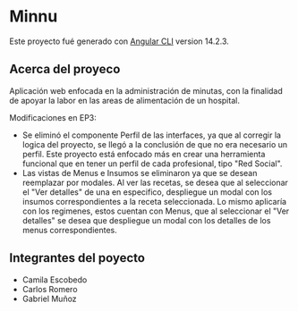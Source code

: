 # Minnu

Este proyecto fué generado con [Angular CLI](https://github.com/angular/angular-cli) version 14.2.3.

## Acerca del proyeco

Aplicación web enfocada en la administración de minutas, con la finalidad de apoyar la labor en las areas de alimentación de un hospital.

Modificaciones en EP3:
 * Se eliminó el componente Perfil de las interfaces, ya que al corregir la logica del proyecto, se llegó a la conclusión de que no era necesario un perfil. Este proyecto está enfocado más en crear una herramienta funcional que en tener un perfil de cada profesional, tipo "Red Social".
 * Las vistas de Menus e Insumos se eliminaron ya que se desean reemplazar por modales. Al ver las recetas, se desea que al seleccionar el "Ver detalles" de una en especifico, despliegue un modal con los insumos correspondientes a la receta seleccionada. Lo mismo aplicaría con los regimenes, estos cuentan con Menus, que al seleccionar el "Ver detalles" se desea que despliegue un modal con los detalles de los menus correspondientes.

## Integrantes del poyecto

 * Camila Escobedo
 * Carlos Romero
 * Gabriel Muñoz

